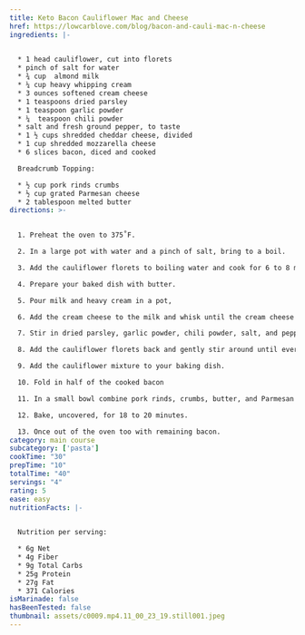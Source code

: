 ```yaml
---
title: Keto Bacon Cauliflower Mac and Cheese
href: https://lowcarblove.com/blog/bacon-and-cauli-mac-n-cheese
ingredients: |-
  

  * 1 head cauliflower, cut into florets
  * pinch of salt for water 
  * ¾ cup  almond milk
  * ¼ cup heavy whipping cream
  * 3 ounces softened cream cheese
  * 1 teaspoons dried parsley
  * 1 teaspoon garlic powder
  * ¼  teaspoon chili powder
  * salt and fresh ground pepper, to taste
  * 1 ½ cups shredded cheddar cheese, divided
  * 1 cup shredded mozzarella cheese
  * 6 slices bacon, diced and cooked

  Breadcrumb Topping:

  * ½ cup pork rinds crumbs
  * ½ cup grated Parmesan cheese
  * 2 tablespoon melted butter
directions: >-
  

  1. Preheat the oven to 375˚F.

  2. In a large pot with water and a pinch of salt, bring to a boil.

  3. Add the cauliflower florets to boiling water and cook for 6 to 8 minutes 

  4. Prepare your baked dish with butter. 

  5. Pour milk and heavy cream in a pot,

  6. Add the cream cheese to the milk and whisk until the cream cheese is completely melted.

  7. Stir in dried parsley, garlic powder, chili powder, salt, and pepper. Add part of the shredded cheddar cheese and shredded mozzarella cheese; gently whisk until cheeses are melted. 

  8. Add the cauliflower florets back and gently stir around until everything is covered in cheese sauce.

  9. Add the cauliflower mixture to your baking dish. 

  10. Fold in half of the cooked bacon

  11. In a small bowl combine pork rinds, crumbs, butter, and Parmesan and spread over the top. 

  12. Bake, uncovered, for 18 to 20 minutes.

  13. Once out of the oven too with remaining bacon.
category: main course
subcategory: ['pasta']
cookTime: "30"
prepTime: "10"
totalTime: "40"
servings: "4"
rating: 5
ease: easy
nutritionFacts: |-
  

  Nutrition per serving:

  * 6g Net 
  * 4g Fiber 
  * 9g Total Carbs 
  * 25g Protein 
  * 27g Fat 
  * 371 Calories
isMarinade: false
hasBeenTested: false
thumbnail: assets/c0009.mp4.11_00_23_19.still001.jpeg
---
```

